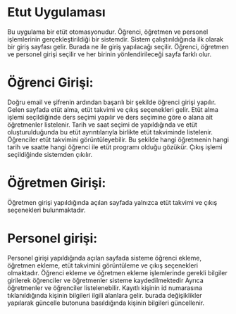 # Etut Uygulaması
Bu uygulama bir etüt otomasyonudur. Öğrenci, öğretmen ve personel işlemlerinin gerçekleştirildiği bir sistemdir. Sistem çalıştırıldığında ilk olarak bir giriş sayfası gelir. Burada ne ile giriş yapılacağı seçilir. Öğrenci, öğretmen ve personel girişi seçilir ve her birinin yönlendirileceği sayfa farklı olur.

# Öğrenci Girişi:
Doğru email ve şifrenin ardından başarılı bir şekilde öğrenci girişi yapılır. Gelen sayfada etüt alma, etüt takvimi ve çıkış seçenekleri gelir. Etüt alma işlemi seçildiğinde ders seçimi yapılır ve ders seçimine göre o alana ait öğretmenler listelenir. Tarih ve saat seçimi de yapıldığında ve etüt oluşturulduğunda bu etüt ayrıntılarıyla birlikte etüt takviminde listelenir. Öğrenciler etüt takvimini görüntüleyebilir. Bu şekilde hangi öğretmenin hangi tarih ve saatte hangi öğrenci ile etüt programı olduğu gözükür. Çıkış işlemi seçildiğinde sistemden çıkılır.

# Öğretmen Girişi:
Öğretmen girişi yapıldığında açılan sayfada yalnızca etüt takvimi ve çıkış seçenekleri bulunmaktadır. 

# Personel girişi: 
Personel girişi yapıldığında açılan sayfada sisteme öğrenci ekleme, öğretmen ekleme, etüt takvimini görüntüleme ve çıkış seçenekleri olmaktadır. Öğrenci ekleme ve öğretmen ekleme işlemlerinde gerekli bilgiler girilerek öğrenciler ve öğretmenler sisteme kaydedilmektedir Ayrıca öğretmenler ve öğrenciler listelenebilir. Kayıtlı kişinin id numarasına tıklanıldığında kişinin bilgileri ilgili alanlara gelir. burada değişiklikler yapılarak güncelle butonuna basıldığında kişinin bilgileri güncellenir.
